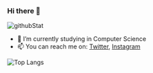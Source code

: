 ### Hi there 👋

![githubStat](https://github-readme-stats.vercel.app/api?username=jessicaebd&show_icons=true&theme=tokyonight)

-   🔭 I’m currently studying in Computer Science
-   📫 You can reach me on: [Twitter](https://twitter.com/jessicaebd), [Instagram](https://www.instagram.com/jessicaebd/)

![Top Langs](https://github-readme-stats.vercel.app/api/top-langs/?username=jessicaebd&layout=compact&theme=tokyonight)
